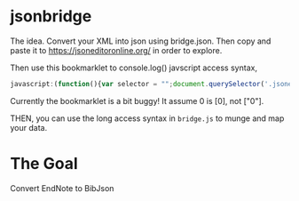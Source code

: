 # jsonbridge

The idea. Convert your XML into json using bridge.json. Then copy and paste it to https://jsoneditoronline.org/ in order to explore.

Then use this bookmarklet to console.log() javscript access syntax,

```js
javascript:(function(){var selector = "";document.querySelector('.jsoneditor-treepath').querySelectorAll('span').forEach((el) => {  if  (el.innerText == "►") {    selector += ".";  } else if(el.innerText == "0") {    selector += "[0]";  } else {    selector += el.innerText;  }});console.log(selector.replace(/\.\[0\]\./g, "[0]."));})();
```

Currently the bookmarklet is a bit buggy! It assume 0 is [0], not ["0"].

THEN, you can use the long access syntax in `bridge.js` to munge and map your data.

# The Goal

Convert EndNote to BibJson